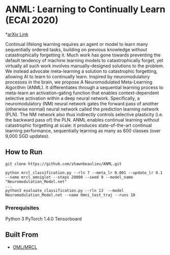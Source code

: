 # ANML: Learning to Continually Learn (ECAI 2020)

*[arXiv Link](https://arxiv.org/abs/2002.09571)

Continual lifelong learning requires an agent or model to learn many sequentially ordered tasks, building on previous knowledge without catastrophically forgetting it. Much work has gone towards preventing the default tendency of machine learning models to catastrophically forget, yet virtually all such work involves manually-designed solutions to the problem. We instead advocate meta-learning a solution to catastrophic forgetting, allowing AI to learn to continually learn. Inspired by neuromodulatory processes in the brain, we propose A Neuromodulated Meta-Learning Algorithm (ANML). It differentiates through a sequential learning process to meta-learn an activation-gating function that enables context-dependent selective activation within a deep neural network. Specifically, a neuromodulatory (NM) neural network gates the forward pass of another (otherwise normal) neural network called the prediction learning network (PLN). The NM network also thus indirectly controls selective plasticity (i.e. the backward pass of) the PLN. ANML enables continual learning without catastrophic forgetting at scale: it produces state-of-the-art continual learning performance, sequentially learning as many as 600 classes (over 9,000 SGD updates). 

## How to Run 

```
git clone https://github.com/shawnbeaulieu/ANML.git

python mrcl_classification.py --rln 7 --meta_lr 0.001 --update_lr 0.1 --name mrcl_omniglot --steps 20000 --seed 9 --model_name "Neuromodulation_Model.net"
...
python3 evaluate_classification.py --rln 13  --model Neuromodulation_Model.net --name Omni_test_traj --runs 10

```

### Prerequisites

Python 3
PyTorch 1.4.0
Tensorboard

## Built From

* [OML/MRCL](https://github.com/khurramjaved96/mrcl)

